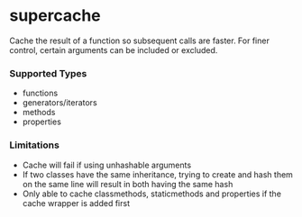 # supercache
Cache the result of a function so subsequent calls are faster. For finer control, certain arguments can be included or excluded.

### Supported Types
- functions
- generators/iterators
- methods
- properties

### Limitations
- Cache will fail if using unhashable arguments
- If two classes have the same inheritance, trying to create and hash them on the same line will result in both having the same hash
- Only able to cache classmethods, staticmethods and properties if the cache wrapper is added first
